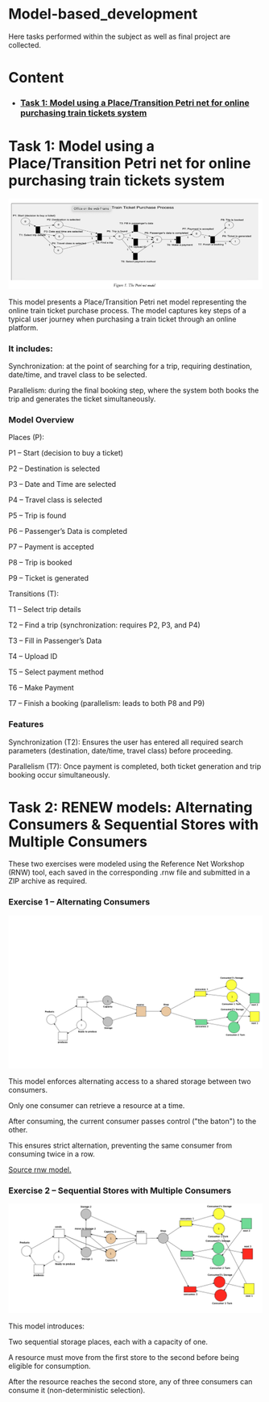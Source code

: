 # Model-based_development

Here tasks performed within the subject as well as final project are collected.

# Content
- ### [Task 1: Model using a Place/Transition Petri net for online purchasing train tickets system](https://github.com/DariaMartinovskaya/Model-based_development/blob/main/README.md#task-1-model-using-a-placetransition-petri-net-for-online-purchasing-train-tickets-system-1)

# Task 1: Model using a Place/Transition Petri net for online purchasing train tickets system 

![T1](MBDTask1.png)

This model presents a Place/Transition Petri net model representing the online train ticket purchase process. The model captures key steps of a typical user journey when purchasing a train ticket through an online platform.

### It includes:

Synchronization: at the point of searching for a trip, requiring destination, date/time, and travel class to be selected.

Parallelism: during the final booking step, where the system both books the trip and generates the ticket simultaneously.

### Model Overview

Places (P):

P1 – Start (decision to buy a ticket)

P2 – Destination is selected

P3 – Date and Time are selected

P4 – Travel class is selected

P5 – Trip is found

P6 – Passenger’s Data is completed

P7 – Payment is accepted

P8 – Trip is booked

P9 – Ticket is generated

Transitions (T):

T1 – Select trip details

T2 – Find a trip (synchronization: requires P2, P3, and P4)

T3 – Fill in Passenger’s Data

T4 – Upload ID

T5 – Select payment method

T6 – Make Payment

T7 – Finish a booking (parallelism: leads to both P8 and P9)

### Features

Synchronization (T2): Ensures the user has entered all required search parameters (destination, date/time, travel class) before proceeding.

Parallelism (T7): Once payment is completed, both ticket generation and trip booking occur simultaneously.


# Task 2: RENEW models: Alternating Consumers & Sequential Stores with Multiple Consumers 

These two exercises were modeled using the Reference Net Workshop (RNW) tool, each saved in the corresponding .rnw file and submitted in a ZIP archive as required.

### Exercise 1 – Alternating Consumers 

![T2.1](MBDTask2.1.png)

This model enforces alternating access to a shared storage between two consumers.

Only one consumer can retrieve a resource at a time.

After consuming, the current consumer passes control ("the baton") to the other.

This ensures strict alternation, preventing the same consumer from consuming twice in a row.

<a href="MBDTask2.1.rnw">Source rnw model.</a>

### Exercise 2 – Sequential Stores with Multiple Consumers 

![T2.2](MBDTask2.2.png)

This model introduces:

Two sequential storage places, each with a capacity of one.

A resource must move from the first store to the second before being eligible for consumption.

After the resource reaches the second store, any of three consumers can consume it (non-deterministic selection).
